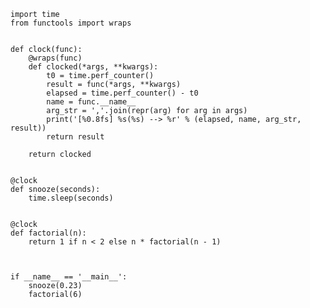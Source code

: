     import time
    from functools import wraps


    def clock(func):
        @wraps(func)
        def clocked(*args, **kwargs):
            t0 = time.perf_counter()
            result = func(*args, **kwargs)
            elapsed = time.perf_counter() - t0
            name = func.__name__
            arg_str = ','.join(repr(arg) for arg in args)
            print('[%0.8fs] %s(%s) --> %r' % (elapsed, name, arg_str, result))
            return result

        return clocked


    @clock
    def snooze(seconds):
        time.sleep(seconds)


    @clock
    def factorial(n):
        return 1 if n < 2 else n * factorial(n - 1)



    if __name__ == '__main__':
        snooze(0.23)
        factorial(6)
